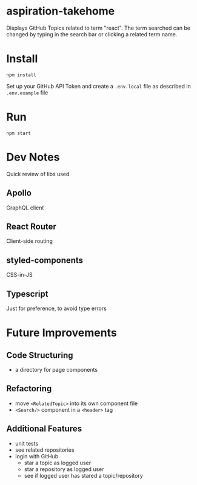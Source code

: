 # aspiration-takehome

Displays GitHub Topics related to term "react". The term searched can be changed by typing
in the search bar or clicking a related term name.

# Install

```
npm install
```

Set up your GitHub API Token and create a `.env.local` file as described in `.env.example` file

# Run

```
npm start
```

# Dev Notes

Quick review of libs used

## Apollo

GraphQL client

## React Router

Client-side routing

## styled-components

CSS-in-JS

## Typescript

Just for preference, to avoid type errors

# Future Improvements

## Code Structuring

- a directory for page components

## Refactoring

- move `<RelatedTopic>` into its own component file
- `<Search/>` component in a `<header>` tag

## Additional Features

- unit tests
- see related repositories
- login with GitHub
  - star a topic as logged user
  - star a repository as logged user
  - see if logged user has stared a topic/repository
